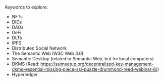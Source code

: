 Keywords to explore:

- NFTs
- DIDs
- DAOs
- DeFi
- DLTs
- IPFS
- Distributed Social Network
- The Semantic Web (W3C Web 3.0)
- Semantic Desktop (related to Semantic Web, but for local computers)
- DKMS (Read: https://ssimeetup.org/decentralized-key-management-dkms-essential-missing-piece-ssi-puzzle-drummond-reed-webinar-8/)
- Hyperledger